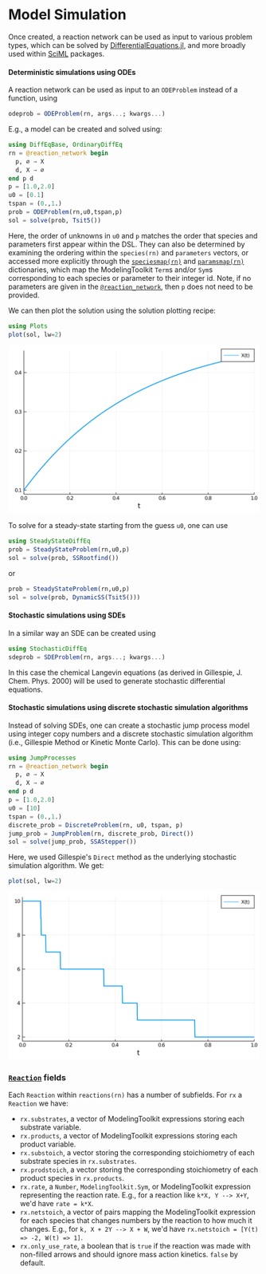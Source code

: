 # Model Simulation
Once created, a reaction network can be used as input to various problem types,
which can be solved by
[DifferentialEquations.jl](http://docs.sciml.ai/DiffEqDocs/stable/),
and more broadly used within [SciML](https://sciml.ai) packages.

#### Deterministic simulations using ODEs
A reaction network can be used as input to an `ODEProblem` instead of a
function, using
```julia
odeprob = ODEProblem(rn, args...; kwargs...)
```
E.g., a model can be created and solved using:
```julia
using DiffEqBase, OrdinaryDiffEq
rn = @reaction_network begin
  p, ∅ → X
  d, X → ∅
end p d
p = [1.0,2.0]
u0 = [0.1]
tspan = (0.,1.)
prob = ODEProblem(rn,u0,tspan,p)
sol = solve(prob, Tsit5())
```
Here, the order of unknowns in `u0` and `p` matches the order that species and
parameters first appear within the DSL. They can also be determined by examining
the ordering within the `species(rn)` and `parameters` vectors, or accessed more
explicitly through the [`speciesmap(rn)`](@ref) and [`paramsmap(rn)`](@ref)
dictionaries, which map the ModelingToolkit `Term`s and/or `Sym`s corresponding
to each species or parameter to their integer id. Note, if no parameters are
given in the [`@reaction_network`](@ref), then `p` does not need to be provided.

We can then plot the solution using the solution plotting recipe:
```julia
using Plots
plot(sol, lw=2)
```
![models1](../assets/models1.svg)

To solve for a steady-state starting from the guess `u0`, one can use
```julia
using SteadyStateDiffEq
prob = SteadyStateProblem(rn,u0,p)
sol = solve(prob, SSRootfind())
```
or
```julia
prob = SteadyStateProblem(rn,u0,p)
sol = solve(prob, DynamicSS(Tsit5()))
```

#### Stochastic simulations using SDEs
In a similar way an SDE can be created using
```julia
using StochasticDiffEq
sdeprob = SDEProblem(rn, args...; kwargs...)
```
In this case the chemical Langevin equations (as derived in Gillespie, J. Chem.
Phys. 2000) will be used to generate stochastic differential equations.

#### Stochastic simulations using discrete stochastic simulation algorithms
Instead of solving SDEs, one can create a stochastic jump process model using
integer copy numbers and a discrete stochastic simulation algorithm (i.e.,
Gillespie Method or Kinetic Monte Carlo). This can be done using:
```julia
using JumpProcesses
rn = @reaction_network begin
  p, ∅ → X
  d, X → ∅
end p d
p = [1.0,2.0]
u0 = [10]
tspan = (0.,1.)
discrete_prob = DiscreteProblem(rn, u0, tspan, p)
jump_prob = JumpProblem(rn, discrete_prob, Direct())
sol = solve(jump_prob, SSAStepper())
```
Here, we used Gillespie's `Direct` method as the underlying stochastic simulation
algorithm. We get:
```julia
plot(sol, lw=2)
```
![models2](../assets/models2.svg)

### [`Reaction`](@ref) fields

Each `Reaction` within `reactions(rn)` has a number of subfields. For `rx` a
`Reaction` we have:
* `rx.substrates`, a vector of ModelingToolkit expressions storing each
  substrate variable.
* `rx.products`, a vector of ModelingToolkit expressions storing each product
  variable.
* `rx.substoich`, a vector storing the corresponding stoichiometry of each
  substrate species in `rx.substrates`.
* `rx.prodstoich`, a vector storing the corresponding stoichiometry of each
  product species in `rx.products`.
* `rx.rate`, a `Number`, `ModelingToolkit.Sym`, or ModelingToolkit expression
  representing the reaction rate. E.g., for a reaction like `k*X, Y --> X+Y`,
  we'd have `rate = k*X`.
* `rx.netstoich`, a vector of pairs mapping the ModelingToolkit expression for
  each species that changes numbers by the reaction to how much it changes. E.g.,
  for `k, X + 2Y --> X + W`, we'd have `rx.netstoich = [Y(t) => -2, W(t) => 1]`.
* `rx.only_use_rate`, a boolean that is `true` if the reaction was made with
  non-filled arrows and should ignore mass action kinetics. `false` by default.
